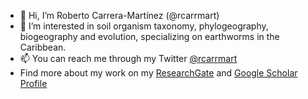 - 👋 Hi, I’m Roberto Carrera-Martínez (@rcarrmart)
- 👀 I’m interested in soil organism taxonomy, phylogeography, biogeography and evolution, specializing on earthworms in the Caribbean. 
- 📫 You can reach me through my Twitter [@rcarrmart](https://twitter.com/RCarrMart)
- Find more about my work on my [ResearchGate](https://www.researchgate.net/profile/Roberto-Carrera-Martinez) and [Google Scholar Profile](https://scholar.google.com/citations?user=Kq_D3PQAAAAJ&hl=en&oi=ao)
<!---
rcarrmart/rcarrmart is a ✨ special ✨ repository because its `README.md` (this file) appears on your GitHub profile.
You can click the Preview link to take a look at your changes.
--->
